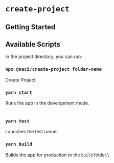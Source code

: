 # `create-project`

## Getting Started

## Available Scripts

In the project directory, you can run:

### `npx @naci/create-project folder-name`

Create Project

### `yarn start`

Runs the app in the development mode.\
.

### `yarn test`

Launches the test runner

### `yarn build`

Builds the app for production to the `build` folder.\

